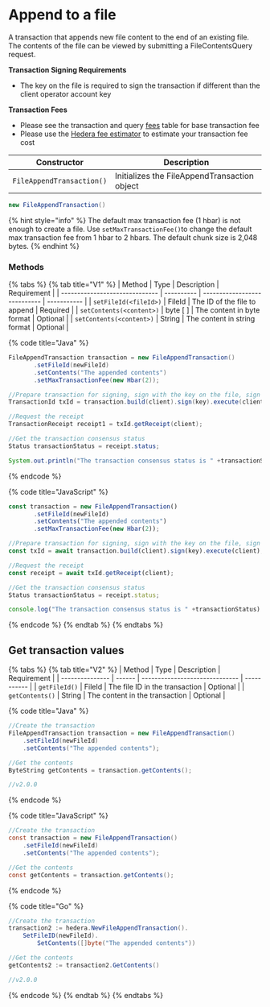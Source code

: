 # Append to a file

A transaction that appends new file content to the end of an existing file. The contents of the file can be viewed by submitting a FileContentsQuery request.

**Transaction Signing Requirements**

* The key on the file is required to sign the transaction if different than the client operator account key

**Transaction Fees**

* Please see the transaction and query [fees](../../../../networks/mainnet/fees/#transaction-and-query-fees) table for base transaction fee
* Please use the [Hedera fee estimator](https://hedera.com/fees) to estimate your transaction fee cost

| Constructor               | Description                                  |
| ------------------------- | -------------------------------------------- |
| `FileAppendTransaction()` | Initializes the FileAppendTransaction object |

```java
new FileAppendTransaction()
```

{% hint style="info" %}
The default max transaction fee (1 hbar) is not enough to create a file. Use `setMaxTransactionFee()`to change the default max transaction fee from 1 hbar to 2 hbars. The default chunk size is 2,048 bytes.
{% endhint %}

### Methods

{% tabs %}
{% tab title="V1" %}
| Method                         | Type       | Description                  | Requirement |
| ------------------------------ | ---------- | ---------------------------- | ----------- |
| `setFileId(<fileId>)`    | FileId     | The ID of the file to append | Required    |
| `setContents(<content>)` | byte \[ ] | The content in byte format   | Optional    |
| `setContents(<content>)` | String     | The content in string format | Optional    |

{% code title="Java" %}
```java
FileAppendTransaction transaction = new FileAppendTransaction()
       .setFileId(newFileId)
       .setContents("The appended contents")
       .setMaxTransactionFee(new Hbar(2));

//Prepare transaction for signing, sign with the key on the file, sign with the client operator key and submit to a Hedera network
TransactionId txId = transaction.build(client).sign(key).execute(client);

//Request the receipt
TransactionReceipt receipt1 = txId.getReceipt(client);

//Get the transaction consensus status
Status transactionStatus = receipt.status;

System.out.println("The transaction consensus status is " +transactionStatus)
```
{% endcode %}

{% code title="JavaScript" %}
```javascript
const transaction = new FileAppendTransaction()
       .setFileId(newFileId)
       .setContents("The appended contents")
       .setMaxTransactionFee(new Hbar(2));

//Prepare transaction for signing, sign with the key on the file, sign with the client operator key and submit to a Hedera network
const txId = await transaction.build(client).sign(key).execute(client);

//Request the receipt
const receipt = await txId.getReceipt(client);

//Get the transaction consensus status
Status transactionStatus = receipt.status;

console.log("The transaction consensus status is " +transactionStatus)
```
{% endcode %}
{% endtab %}
{% endtabs %}

## Get transaction values

{% tabs %}
{% tab title="V2" %}
| Method          | Type   | Description                    | Requirement |
| --------------- | ------ | ------------------------------ | ----------- |
| `getFileId()`   | FileId | The file ID in the transaction | Optional    |
| `getContents()` | String | The content in the transaction | Optional    |

{% code title="Java" %}
```java
//Create the transaction
FileAppendTransaction transaction = new FileAppendTransaction()
    .setFileId(newFileId)
    .setContents("The appended contents");

//Get the contents
ByteString getContents = transaction.getContents();

//v2.0.0
```
{% endcode %}

{% code title="JavaScript" %}
```java
//Create the transaction
const transaction = new FileAppendTransaction()
    .setFileId(newFileId)
    .setContents("The appended contents");

//Get the contents
const getContents = transaction.getContents();
```
{% endcode %}

{% code title="Go" %}
```java
//Create the transaction
transaction2 := hedera.NewFileAppendTransaction().
    SetFileID(newFileId).
        SetContents([]byte("The appended contents"))

//Get the contents
getContents2 := transaction2.GetContents()

//v2.0.0
```
{% endcode %}
{% endtab %}
{% endtabs %}
